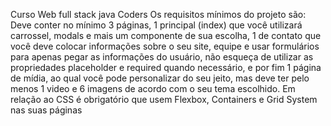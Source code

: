 Curso Web full stack java Coders
Os requisitos mínimos do projeto são: Deve conter no mínimo 3 páginas, 1 principal (index) que você utilizará carrossel, modals e mais um componente de sua escolha, 1 de contato que você deve colocar informações sobre o seu site, equipe e usar formulários para apenas pegar as informações do usuário, não esqueça de utilizar as propriedades placeholder e required quando necessário, e por fim 1 página de mídia, ao qual você pode personalizar do seu jeito, mas deve ter pelo menos 1 video e 6 imagens de acordo com o seu tema escolhido. Em relação ao CSS é obrigatório que usem Flexbox, Containers e Grid System nas suas páginas
